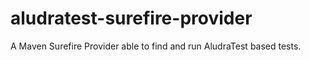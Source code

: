 aludratest-surefire-provider
============================

A Maven Surefire Provider able to find and run AludraTest based tests.
